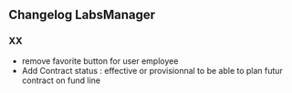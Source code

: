 ## Changelog LabsManager

### XX
* remove favorite button for user employee
* Add Contract status : effective or provisionnal to be able to plan futur contract on fund line

